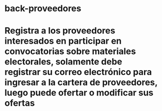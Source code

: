 # back-proveedores
# Registra a los proveedores interesados en participar en convocatorias sobre materiales electorales, solamente debe registrar su correo electrónico para ingresar a la cartera de proveedores, luego puede ofertar o modificar sus ofertas
